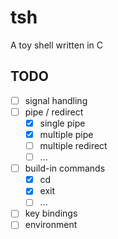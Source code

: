 # tsh
A toy shell written in C

## TODO
- [ ] signal handling
- [ ] pipe / redirect
	- [x] single pipe
	- [x] multiple pipe
	- [ ] multiple redirect
	- [ ] ...
- [ ] build-in commands
	- [x] cd
	- [x] exit
	- [ ] ...
- [ ] key bindings
- [ ] environment